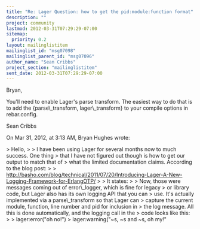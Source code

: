 ```yaml
---
title: "Re: Lager Question: how to get the pid:module:function format"
description: ""
project: community
lastmod: 2012-03-31T07:29:29-07:00
sitemap:
  priority: 0.2
layout: mailinglistitem
mailinglist_id: "msg07098"
mailinglist_parent_id: "msg07096"
author_name: "Sean Cribbs"
project_section: "mailinglistitem"
sent_date: 2012-03-31T07:29:29-07:00
---
```



Bryan,

You'll need to enable Lager's parse transform. The easiest way to do that is to 
add the {parse\\_transform, lager\\_transform} to your compile options in 
rebar.config.

Sean Cribbs

On Mar 31, 2012, at 3:13 AM, Bryan Hughes  wrote:

&gt; Hello,
&gt; 
&gt; I have been using Lager for several months now to much success. One thing 
&gt; that I have not figured out though is how to get our output to match that of 
&gt; what the limited documentation claims. According to the blog post:
&gt; 
&gt; http://basho.com/blog/technical/2011/07/20/Introducing-Lager-A-New-Logging-Framework-for-ErlangOTP/
&gt; 
&gt; It states:
&gt; 
&gt; Now, those were messages coming out of error\\_logger, which is fine for legacy 
&gt; or library code, but Lager also has its own logging API that you can 
&gt; use. It's actually implemented via a parse\\_transform so that Lager can 
&gt; capture the current module, function, line number and pid for inclusion in 
&gt; the log message. All this is done automatically, and the logging call in the 
&gt; code looks like this:
&gt; 
&gt; lager:error("oh no!")
&gt; lager:warning("~s, ~s and ~s, oh my!"
